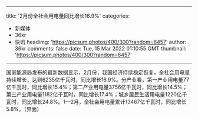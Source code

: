 
---
title: '2月份全社会用电量同比增长16.9%'
categories: 
 - 新媒体
 - 36kr
 - 快讯
headimg: 'https://picsum.photos/400/300?random=6457'
author: 36kr
comments: false
date: Tue, 15 Mar 2022 01:10:55 GMT
thumbnail: 'https://picsum.photos/400/300?random=6457'
---

<div>   
国家能源局发布的最新数据显示，2月份，我国经济持续稳定恢复，全社会用电量持续增长，达到6235亿千瓦时，同比增长16.9%。分产业看，第一产业用电量77亿千瓦时，同比增长15.4%；第二产业用电量3756亿千瓦时，同比增长14.5%；第三产业用电量1182亿千瓦时，同比增长17.4%；城乡居民生活用电量1220亿千瓦时，同比增长24.8%。1—2月，全社会用电量累计13467亿千瓦时，同比增长5.8%。（界面）  
</div>
            